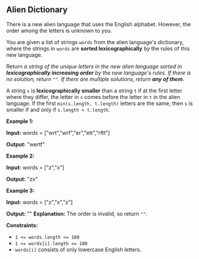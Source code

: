 ## Alien Dictionary


There is a new alien language that uses the English alphabet. However, the order among the letters is unknown to you.

You are given a list of strings `words` from the alien language's dictionary, where the strings in `words` are **sorted lexicographically** by the rules of this new language.

Return _a string of the unique letters in the new alien language sorted in **lexicographically increasing order** by the new language's rules. If there is no solution, return_ `""`_. If there are multiple solutions, return **any of them**_.

A string `s` is **lexicographically smaller** than a string `t` if at the first letter where they differ, the letter in `s` comes before the letter in `t` in the alien language. If the first `min(s.length, t.length)` letters are the same, then `s` is smaller if and only if `s.length < t.length`.

**Example 1:**

**Input:** words = \["wrt","wrf","er","ett","rftt"\]

**Output:** "wertf"

**Example 2:**

**Input:** words = \["z","x"\]

**Output:** "zx"

**Example 3:**

**Input:** words = \["z","x","z"\]

**Output:** ""
**Explanation:** The order is invalid, so return `""`.

**Constraints:**

*   `1 <= words.length <= 100`
*   `1 <= words[i].length <= 100`
*   `words[i]` consists of only lowercase English letters.

